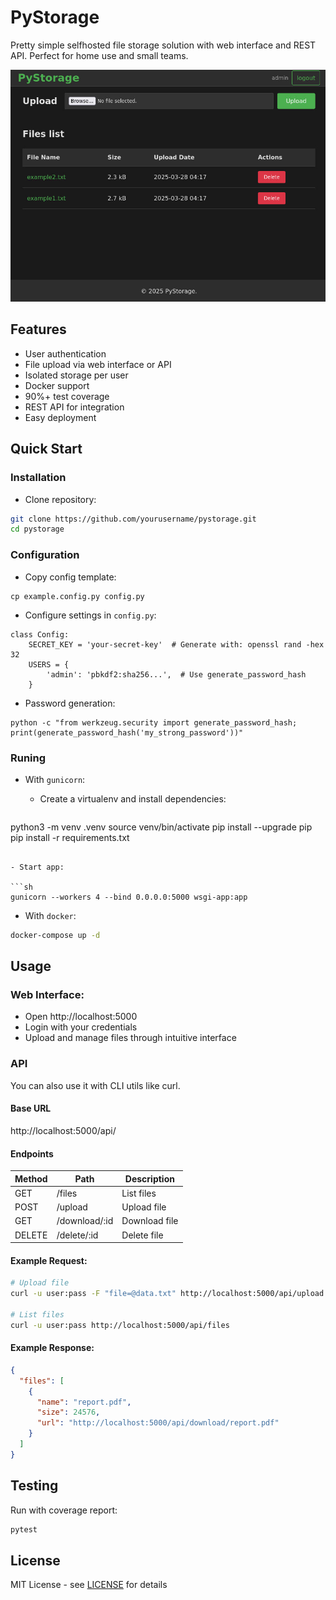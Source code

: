 # PyStorage

Pretty simple selfhosted file storage solution with web interface and REST API.
Perfect for home use and small teams.

![Interface](screenshot.jpg)

## Features

- User authentication
- File upload via web interface or API
- Isolated storage per user
- Docker support
- 90%+ test coverage
- REST API for integration
- Easy deployment

## Quick Start

### Installation

- Clone repository:

```sh
git clone https://github.com/yourusername/pystorage.git
cd pystorage
```

### Configuration

- Copy config template:

```
cp example.config.py config.py
```

- Configure settings in `config.py`:

```
class Config:
    SECRET_KEY = 'your-secret-key'  # Generate with: openssl rand -hex 32
    USERS = {
        'admin': 'pbkdf2:sha256...',  # Use generate_password_hash
    }
```

  -  Password generation:

```
python -c "from werkzeug.security import generate_password_hash; print(generate_password_hash('my_strong_password'))"
```

### Runing

- With `gunicorn`:

  - Create a virtualenv and install dependencies:

  ```sh
python3 -m venv .venv
source venv/bin/activate
pip install --upgrade pip
pip install -r requirements.txt
  ```

  - Start app:

  ```sh
gunicorn --workers 4 --bind 0.0.0.0:5000 wsgi-app:app
  ```

- With `docker`:

```sh
docker-compose up -d
```

## Usage

### Web Interface:

- Open http://localhost:5000
- Login with your credentials
- Upload and manage files through intuitive interface

### API

You can also use it with CLI utils like curl.

#### Base URL

http://localhost:5000/api/


#### Endpoints

| Method | Path           | Description   |
| ------ | ------------- | ------------- |
| GET    | /files         | List files    |
| POST   | /upload        | Upload file   |
| GET    | /download/:id | Download file |
| DELETE | /delete/:id   | Delete file   |

#### Example Request:

```sh
# Upload file
curl -u user:pass -F "file=@data.txt" http://localhost:5000/api/upload

# List files
curl -u user:pass http://localhost:5000/api/files
```

#### Example Response:

```json
{
  "files": [
    {
      "name": "report.pdf",
      "size": 24576,
      "url": "http://localhost:5000/api/download/report.pdf"
    }
  ]
}
```

## Testing

Run with coverage report:

```sh
pytest
```

## License

MIT License - see [LICENSE](LICENSE) for details
